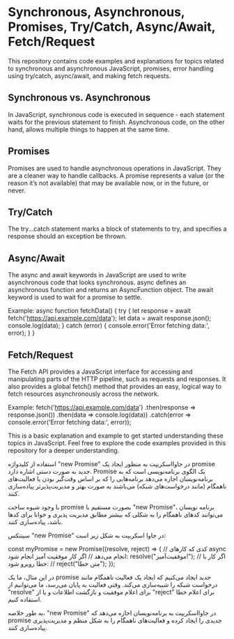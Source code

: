 # Synchronous, Asynchronous, Promises, Try/Catch, Async/Await, Fetch/Request

This repository contains code examples and explanations for topics related to synchronous and asynchronous JavaScript, promises, error handling using try/catch, async/await, and making fetch requests.

## Synchronous vs. Asynchronous

In JavaScript, synchronous code is executed in sequence - each statement waits for the previous statement to finish. Asynchronous code, on the other hand, allows multiple things to happen at the same time.

## Promises

Promises are used to handle asynchronous operations in JavaScript. They are a cleaner way to handle callbacks. A promise represents a value (or the reason it’s not available) that may be available now, or in the future, or never.

## Try/Catch

The try...catch statement marks a block of statements to try, and specifies a response should an exception be thrown.

## Async/Await

The async and await keywords in JavaScript are used to write asynchronous code that looks synchronous. async defines an asynchronous function and returns an AsyncFunction object. The await keyword is used to wait for a promise to settle.

Example:
async function fetchData() {
  try {
    let response = await fetch('https://api.example.com/data');
    let data = await response.json();
    console.log(data);
  } catch (error) {
    console.error('Error fetching data:', error);
  }
}


## Fetch/Request

The Fetch API provides a JavaScript interface for accessing and manipulating parts of the HTTP pipeline, such as requests and responses. It also provides a global fetch() method that provides an easy, logical way to fetch resources asynchronously across the network.

Example:
fetch('https://api.example.com/data')
  .then(response => response.json())
  .then(data => console.log(data))
  .catch(error => console.error('Error fetching data:', error));
  


This is a basic explanation and example to get started understanding these topics in JavaScript. Feel free to explore the code examples provided in this repository for a deeper understanding.

استفاده از کلیدواژه "new Promise" در جاوااسکریپت به منظور ایجاد یک promise جدید به صورت دستی اشاره دارد. Promise یک الگوی برنامه‌نویسی است که به برنامه‌نویسان اجازه می‌دهد برنامه‌هایی را که بر اساس وقت‌گیر بودن یا فعالیت‌های ناهمگام (مانند درخواست‌های شبکه) می‌باشند به صورت بهتر و مدیریت‌پذیرتر پیاده‌سازی کنند.

با وجود شیوه ساخت promise بصورت مستقیم با "new Promise"، برنامه نویسان می‌توانند کدهای ناهمگام را به شکلی که بیشتر مطابق مدیریت پذیری و خوانا برای کدها باشد، پیاده‌سازی کنند. 

سینتکس "new Promise" در جاوا اسکریپت به شکل زیر است:

const myPromise = new Promise((resolve, reject) => {
  // کدی که کارهای async انجام می‌دهد
  // اگر کار موفقیت آمیز انجام شود:
  resolve("موفقیت‌آمیز!");
  // اگر کار با خطا روبرو شود:
  // reject("متن خطا");
});


در این مثال، ما یک promise جدید ایجاد می‌کنیم که ایجاد یک فعالیت ناهمگام مانند درخواست شبکه را شبیه‌سازی می‌کند. وقتی فعالیت به پایان می‌رسد، ما می‌توانیم از "resolve" برای اعلام موفقیت و بازگشت اطلاعات و یا از "reject" برای اعلام خطا استفاده کنیم.

به طور خلاصه، "new Promise" در جاوااسکریپت به برنامه‌نویسان اجازه می‌دهد که promise جدیدی را ایجاد کرده و فعالیت‌های ناهمگام را به شکل منظم و مدیریت‌پذیری پیاده‌سازی کنند.